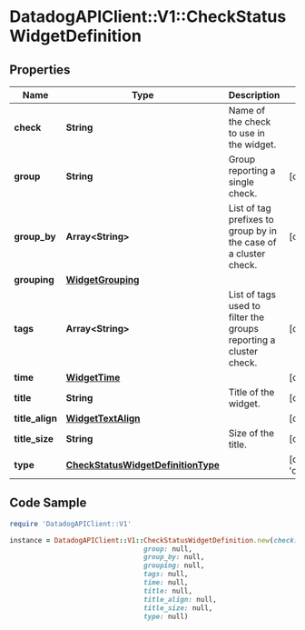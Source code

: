 # DatadogAPIClient::V1::CheckStatusWidgetDefinition

## Properties

Name | Type | Description | Notes
------------ | ------------- | ------------- | -------------
**check** | **String** | Name of the check to use in the widget. | 
**group** | **String** | Group reporting a single check. | [optional] 
**group_by** | **Array&lt;String&gt;** | List of tag prefixes to group by in the case of a cluster check. | [optional] 
**grouping** | [**WidgetGrouping**](WidgetGrouping.md) |  | 
**tags** | **Array&lt;String&gt;** | List of tags used to filter the groups reporting a cluster check. | [optional] 
**time** | [**WidgetTime**](WidgetTime.md) |  | [optional] 
**title** | **String** | Title of the widget. | [optional] 
**title_align** | [**WidgetTextAlign**](WidgetTextAlign.md) |  | [optional] 
**title_size** | **String** | Size of the title. | [optional] 
**type** | [**CheckStatusWidgetDefinitionType**](CheckStatusWidgetDefinitionType.md) |  | [default to &#39;check_status&#39;]

## Code Sample

```ruby
require 'DatadogAPIClient::V1'

instance = DatadogAPIClient::V1::CheckStatusWidgetDefinition.new(check: null,
                                 group: null,
                                 group_by: null,
                                 grouping: null,
                                 tags: null,
                                 time: null,
                                 title: null,
                                 title_align: null,
                                 title_size: null,
                                 type: null)
```


